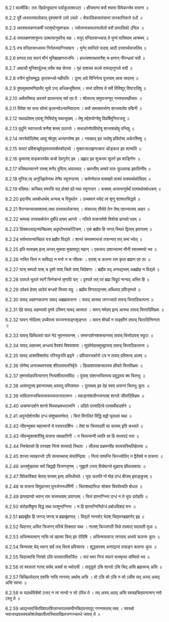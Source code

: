 6.2.1
वाल्मीकिः:
ततः खिन्नेन्दुवदना पर्याकुलतमःपटा ।
क्षीयमाणा बभौ श्यामा विवेकान्तेव वासना ॥


6.2.2
पूर्वे ध्वस्ततयालोकाद् दृश्यमानो ऽपरे ऽचले ।
शेफालिकावतंसाभां तारकानिकरो दधौ ॥


6.2.3
अवश्यायकणाकर्षी परामृष्टेन्दुमण्डलः ।
ज्योत्स्नाकवलनालोलो ववौ प्राभातिको ऽनिलः ॥


6.2.4
रामलक्ष्मणशत्रुघ्ना उत्थायानुचरैस् सह ।
ययुर् वन्दितसन्ध्यास् ते पुण्यं वासिष्ठम् आश्रमम् ॥


6.2.5
तत्र वन्दितसन्ध्यस्य निर्गतस्याग्निसद्मनः ।
मुनेर् ववन्दिरे पादाव् आदौ दत्त्वार्घ्यसन्ततिम् ॥


6.2.6
क्षणात् तत् सदनं मौनं मुनिब्राह्मणराजभिः ।
हस्त्यश्वरथयानैश् च क्षणान् नीरन्ध्रतां ययौ ॥


6.2.7
अथासौ मुनिशार्दूलस् तयैव सह सेनया ।
गृहं दाशरथं कल्ये रामाद्यनुगतो ययौ ॥


6.2.8
तत्रैनं पूर्वसम्बुद्धः कृतसन्ध्यो महीपतिः ।
दूरम् अग्रे विनिर्गत्य पूजयाम् आस सादरम् ॥


6.2.9
पुष्पमुक्तामणिव्रातैर् भूयो ऽप्य् अधिकभूषिताम् ।
सभां प्रविश्य ते सर्वे विविशुर् विष्टरादिषु ॥


6.2.10
अथैतस्मिन्न् अवसरे ह्यस्तनास् सर्व एव ते ।
श्रोतारस् समुपाजग्मुर् नभश्चरमहीचराः ॥


6.2.11
विवेश सा सभा सोम्यं कृतान्योऽन्याभिवादना ।
बभौ समसमाभोगा शान्तवातेव पद्मिनी ॥


6.2.12
यथाप्रदेशम् एवाशु निविष्टेषु यथासुखम् ।
तेषु तद्देशयोग्येषु विप्रर्षिमुनिराजसु ॥


6.2.13
मृदुनि स्वागतरवे शनैश् शमम् उपागते ।
सभाकोणोपविष्टेषु शान्तशब्देषु वन्दिषु ॥


6.2.14
त्वरयेवोदितेष्व् आशु श्रोतुम् अभ्यागतेष्व् इव ।
गवाक्षाद् इव जातेषु प्रविष्टेष्व् अर्करश्मिषु ॥


6.2.15
सत्वरं प्रविशच्छ्रोतृहस्तस्पर्शवशोद्भवे ।
मुक्ताजालझणत्कार ओङ्कार इव शाम्यति ॥


6.2.16
कुमारश् शङ्करस्येव कचो देवगुरोर् इव ।
प्रह्लाद इव शुक्रस्य सुपर्ण इव शार्ङ्गिणः ॥


6.2.17
वसिष्ठस्यानने रामश् शनैर् दृष्टिम् अपातयत् ।
भ्रमन्तीम् अम्बरे वातः फुल्लपद्म इवालिनीम् ॥


6.2.18
मुनिस् त्व् अनुज्झितेनाथ तेनैव रघुनन्दनम् ।
क्रमेणोवाच वाक्यज्ञो वाक्यं वाक्यार्थकोविदम् ॥


6.2.19
वसिष्ठः:
कच्चित् स्मरसि यत् प्रोक्तं ह्यो मया रघुनन्दन ।
वाक्यम् अत्यन्तगुर्वर्थं परमार्थावबोधकम् ॥


6.2.20
इदानीम् अवबोधार्थम् अन्यच् च रिपुमर्दन ।
उच्यमानं मयेदं त्वं शृणु शाश्वतसिद्धये ॥


6.2.21
वैराग्याभ्यासवशतस् तथा तत्त्वावलोकनात् ।
संसारात् तीर्यते तेन तेष्व् एवाभ्यासम् आहर ॥


6.2.22
सम्यक् तत्त्वावबोधेन दुर्बोधे क्षयम् आगते ।
गलिते वासनावेशे विशोकं प्राप्यते पदम् ॥


6.2.23
दिक्कालाद्यनवच्छिन्नम् अदृष्टोभयकोटिकम् ।
एकं ब्रह्मैव हि जगत् स्थितं द्वित्वम् इवागतम् ॥


6.2.24
सर्वभावानवच्छिन्नं यत्र ब्रह्मैव विद्यते ।
शान्तं समसमाभासं तत्रान्यत् तत् कथं भवेत् ॥


6.2.25
इति मत्वाहम् इत्य् अन्तर् मुक्त्वा मुक्तवपुर् महान् ।
एकरूपः प्रशान्तात्मा मौनी स्वात्ममयो भव ॥


6.2.26
नास्ति चित्तं न चाविद्या न मनो न च जीवकः ।
एताश् च कलना राम कृता ब्रह्मण एव ताः ॥


6.2.27
यास् सम्पदो याश् च दृशो याश् चितो याश् चिदेषणाः ।
ब्रह्मैव तद् अनाद्यन्तम् अब्रह्मेह न विद्यते ॥


6.2.28
पाताले भूतले स्वर्गे त्रिनेत्रान्तं तृणादि यत् ।
दृश्यते तत् परं ब्रह्म चिद्रूपं नान्यद् अस्ति हि ॥


6.2.29
उपेक्ष्यं हेयम् आदेयं बन्धवो विभवा वपुः ।
ब्रह्मैव विगताद्यन्तम् अब्धिवत् प्रविजृम्भते ॥


6.2.30
यावद् अज्ञानकलना यावद् अब्रह्मवासना ।
यावद् आस्था जगज्जाले तावच् चित्तादिकल्पना ॥


6.2.31
देहे यावद् अहम्भावो दृश्ये ऽस्मिन् यावद् आत्मता ।
यावन् ममेदम् इत्य् आस्था तावच् चित्तादिविभ्रमः ॥


6.2.32
यावन् नोदितम् उच्चैस्त्वं सज्जनासङ्गशृङ्गतः ।
यावन् मौर्ख्यं न सङ्क्षीणं तावच् चित्तादिनिम्नता ॥


6.2.33
यावच् छिथिलतां यातं नेदं भुवनभावनम् ।
सम्यग्दर्शनशक्त्यान्तस् तावच् चित्तोदयस् स्फुटः ॥


6.2.34
यावद् अज्ञत्वम् अन्धत्वं वैवश्यं विषयाशया ।
मूर्छामोहसमुच्छ्रायस् तावच् चित्तादिकल्पना ॥


6.2.35
यावद् आशाविषामोदः परिस्फुरति हृद्वने ।
प्रविचारचकोरो ऽत्र न तावत् प्रविशत्य् अलम् ॥


6.2.36
भोगेष्व् अनास्थमनसश् शीतलामलनिर्वृतेः ।
छिन्नाशापाशजालस्य क्षीयते चित्तविभ्रमः ॥


6.2.37
तृष्णामोहपरित्यागान् नित्यशीतलसंविदः ।
पुंसस् संशान्तचित्तस्य प्रबुद्धस्य क्व चित्तभूः ॥


6.2.38
असंस्तुतम् इवानास्थम् अवस्तु परिपश्यतः ।
दूरस्थम् इव देहं स्वम् असन्तं चित्तभूः कुतः ॥


6.2.39
भावितानन्तचित्तत्त्वरूपरूपान्तरात्मनः ।
स्वाङ्गांशलीनजगतश् शान्तो जीवादिविभ्रमः ॥


6.2.40
असम्यग्दर्शने शान्ते मिथ्याभ्रमभरात्मनि ।
उदिते परमादित्ये परमार्थैकदर्शने ॥


6.2.41
अपुनर्दर्शनायैव दग्धं संशुष्कपर्णवत् ।
चित्तं विगलितं विद्धि वह्नौ घृतलवं यथा ॥


6.2.42
जीवन्मुक्ता महात्मानो ये परावरदर्शिनः ।
तेषां या चित्तपदवी सा सत्त्वम् इति कथ्यते ॥


6.2.43
जीवन्मुक्तशरीरेषु वासना व्यवहारिणी ।
न चित्तनाम्नी भवति सा हि सत्त्वपदं गता ॥


6.2.44
निश्चेतसो हि तत्त्वज्ञा नित्यं सत्त्वपदे स्थिताः ।
लीलया प्रभ्रमन्तीह सत्त्वसंस्थितिहेलया ॥


6.2.45
शान्ता व्यवहरन्तो ऽपि सत्त्वस्थास् संयतेन्द्रियाः ।
नित्यं पश्यन्ति चिज्ज्योतिर् न द्वैतैक्ये न वासनाः ॥


6.2.46
अन्तर्मुखतया सर्वं चिद्वह्नौ त्रिजगत्तृणम् ।
जुह्वतो ऽन्तर् विचेष्टन्ते मूढवच् छीतलाशयाः ॥


6.2.47
विवेकविशदं चेतस् सत्त्वम् इत्य् अभिधीयते ।
भूयः फलति नो मोहं दग्धं बीजम् इवाङ्कुरम् ॥


6.2.48
या वासना विमूढान्तर् पुनर्जननधर्मिणी ।
चित्तशब्दाभिधा सोक्ता विपर्यस्यति बोधतः ॥


6.2.49
प्राप्तप्राप्यो भवान् राम सत्त्वभावम् उपागतम् ।
चित्तं ज्ञानाग्निना दग्धं न ते भूयः प्ररोहति ॥


6.2.50
संरोहतीषुणा विद्धं तथा परशुनाग्निना ।
न हि ज्ञानाग्निनिर्दग्धं प्रबोधविशदं मनः ॥


6.2.51
ब्रह्मबृंहैव हि जगज् जगच् च ब्रह्मबृंहणात् ।
विद्यते नानयोर् भेदश् चिद्घनब्रह्मणोर् इह ॥


6.2.52
चिदन्तर् अस्ति त्रिजगन् मरिचे तिक्तता यथा ।
नातश् चिज्जगती भिन्ने तस्मात् सदसती मुधा ॥


6.2.53
अचिन्मयत्वान् नासि त्वं खात्मा किम् इव रोदिषि ।
अचिन्मयत्वाज् जगताम् अभावे कलनाः कुतः ॥


6.2.54
चिन्मयश् चेद् भवान् सर्वं तच् चित्त्वं प्रविचारय ।
शुद्धसत्त्वम् अनाद्यन्तं तत्राङ्ग कलनाः कुतः ॥


6.2.55
चिदात्मासि निरंशो ऽसि पारावारविवर्जितः ।
रूपं स्मर निजं स्फारं मास्मृत्या सम्मितो भव ॥


6.2.56
तां स्वसत्तां गतस् सर्वम् असर्वं वा भवोदयी ।
तादृग्रूपो ऽसि शान्तो ऽसि चिद् असि ब्रह्मरूप्य् असि ॥


6.2.57
चिच्छिलोदरम् एवासि नासि नानस्य् अथोम् असि ।
यो ऽसि सो ऽसि न सो ऽसीव सद् अस्य् असद् असि स्वभाः ॥


6.2.58
यः पदार्थविशेषो ऽन्तर् न त्वं नान्यो न सो ऽस्ति ते ।
तद् अस्य् अतद् असि स्वच्छचिद्घनात्मन् नमो ऽस्तु ते ॥


6.2.59
आद्यन्तवर्जितविशालशिलान्तरालसम्पीनचिद्घनवपुर् गगनामलस् त्वम् ।
स्वस्थो भवाजरढपल्लवकोशलेखालीलास्थिताखिलजगज्जलधे जयस् ते ॥

